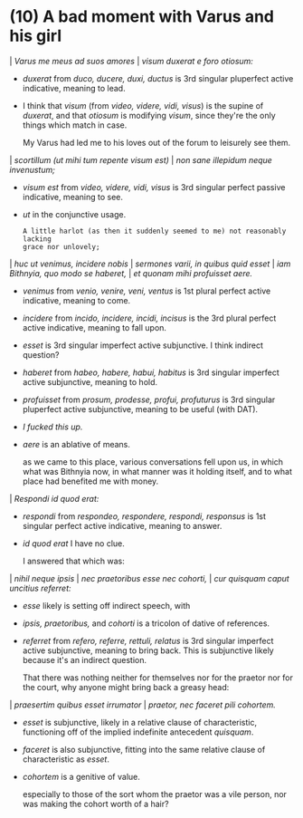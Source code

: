 # (10) A bad moment with Varus and his girl

| *Varus me meus ad suos amores*
| *visum duxerat e foro otiosum:*

- *duxerat* from *duco, ducere, duxi, ductus* is 3rd singular pluperfect active
  indicative, meaning to lead.
- I think that *visum* (from *video, videre, vidi, visus*) is the supine of
  *duxerat*, and that *otiosum* is modifying *visum*, since they're the only
  things which match in case.

    My Varus had led me to his loves out of the forum to leisurely see them.

| *scortillum (ut mihi tum repente visum est)*
| *non sane illepidum neque invenustum;*

- *visum est* from *video, videre, vidi, visus* is 3rd singular perfect passive
  indicative, meaning to see.
- *ut* in the conjunctive usage.

      A little harlot (as then it suddenly seemed to me) not reasonably lacking
      grace nor unlovely;

| *huc ut venimus, incidere nobis*
| *sermones varii, in quibus quid esset*
| *iam Bithnyia, quo modo se haberet,*
| *et quonam mihi profuisset aere.*

- *venimus* from *venio, venire, veni, ventus* is 1st plural perfect active
  indicative, meaning to come.
- *incidere* from *incido, incidere, incidi, incisus* is the 3rd plural perfect
  active indicative, meaning to fall upon.
- *esset* is 3rd singular imperfect active subjunctive. I think indirect
  question?
- *haberet* from *habeo, habere, habui, habitus* is 3rd singular imperfect
  active subjunctive, meaning to hold.
- *profuisset* from *prosum, prodesse, profui, profuturus* is 3rd singular
  pluperfect active subjunctive, meaning to be useful (with DAT).
- *I fucked this up.*
- *aere* is an ablative of means.

    as we came to this place, various conversations fell upon us, in which what
    was Bithnyia now, in what manner was it holding itself, and to what
    place had benefited me with money.

| *Respondi id quod erat:*

- *respondi* from *respondeo, respondere, respondi, responsus* is 1st singular
  perfect active indicative, meaning to answer.
- *id quod erat* I have no clue.

    I answered that which was:

|                        *nihil neque ipsis*
| *nec praetoribus esse nec cohorti,*
| *cur quisquam caput uncitius referret:*

- *esse* likely is setting off indirect speech, with 
- *ipsis, praetoribus,* and *cohorti* is a tricolon of dative of references.
- *referret* from *refero, referre, rettuli, relatus* is 3rd singular imperfect
  active subjunctive, meaning to bring back. This is subjunctive likely because
  it's an indirect question.

    That there was nothing neither for themselves nor for the praetor nor for
    the court, why anyone might bring back a greasy head:

| *praesertim quibus esset irrumator*
| *praetor, nec faceret pili cohortem.*

- *esset* is subjunctive, likely in a relative clause of characteristic,
  functioning off of the implied indefinite antecedent *quisquam*.
- *faceret* is also subjunctive, fitting into the same relative clause of
  characteristic as *esset*.
- *cohortem* is a genitive of value.

    especially to those of the sort whom the praetor was a vile person, nor
    was making the cohort worth of a hair?
